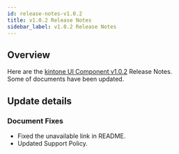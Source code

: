 ```yaml
---
id: release-notes-v1.0.2
title: v1.0.2 Release Notes
sidebar_label: v1.0.2 Release Notes
---
```


## Overview

Here are the [kintone UI Component v1.0.2](https://github.com/kintone-labs/kintone-ui-component/releases/tag/v1.0.2) Release Notes.<br>
Some of documents have been updated.

## Update details
### Document Fixes
- Fixed the unavailable link in README.
- Updated Support Policy.
